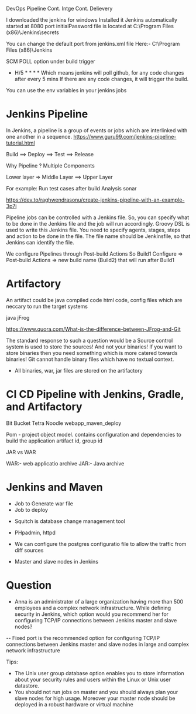 DevOps Pipeline
Cont. Intge Cont. Delievery


I downloaded the jenkins for windows
Installed it
Jenkins automatically started at 8080 port
initialPassword file is located at
C:\Program Files (x86)\Jenkins\secrets

You can change the default port from jenkins.xml file
Here:- C:\Program Files (x86)\Jenkins


SCM POLL option under build trigger
- H/5 * * * *
Which means jenkins will poll github, for any code changes after every 5 mins
If there are any code changes, it will trigger the build.

You can use the env variables in your jenkins jobs

# Jenkins Pipeline

In Jenkins, a pipeline is a group of events or jobs which are interlinked with one another in a sequence.
https://www.guru99.com/jenkins-pipeline-tutorial.html

Build ==> Deploy ==> Test ==> Release

Why Pipeline ?
Multiple Components

Lower layer => Middle Layer ==> Upper Layer

For example: Run test cases after build
Analysis sonar


https://dev.to/raghwendrasonu/create-jenkins-pipeline-with-an-example-3p7j

Pipeline jobs can be controlled with a Jenkins file. So, you can specify what to be done in the Jenkins file and the job will run accordingly. Groovy DSL is used to write this Jenkins file. You need to specify agents, stages, steps and action to be done in the file. The file name should be Jenkinsfile, so that Jenkins can identify the file.

We configure Pipelines through
Post-build Actions
So Build1
    Configure => Post-build Actions => new build name (Build2) that will run after Build1


# Artifactory
An artifact could be java compiled code
html code, config files which are neccary to run the target systems

java
jFrog

https://www.quora.com/What-is-the-difference-between-JFrog-and-Git

The standard response to such a question would be a Source control system is used to store the sources! And not your binaries! If you want to store binaries then you need something which is more catered towards binaries!
Git cannot handle binary files which have no textual context.

- All binaries, war, jar files are stored on the artifactory

# CI CD Pipeline with Jenkins, Gradle, and Artifactory

Bit Bucket
  Tetra Noodle
    webapp_maven_deploy

Pom - project object model. contains configuration and dependencies to build the application
artifact id, group id

JAR vs WAR

WAR:- web applicatio archive
JAR:- Java archive

# Jenkins and Maven
- Job to Generate war file
- Job to deploy


* Squitch is database change management tool


* PHpadmin, httpd

* We can configure the postgres configuratio file to allow the traffic from diff sources

* Master and slave nodes in Jenkins

# Question
- Anna is an administrator of a large organization having more than 500 employees and a complex network infrastructure. While defining security in Jenkins, which option would you recommend her for configuring TCP/IP connections between Jenkins master and slave nodes?

--   Fixed port is the recommended option for configuring TCP/IP connections between Jenkins master and slave nodes in large and complex network infrastructure

Tips:
 * The Unix user group database option enables you to store information about your security rules and users within the Linux or Unix user datastore.
 *  You should not run jobs on master and you should always plan your slave nodes for high usage. Moreover your master node should be deployed in a robust hardware or virtual machine